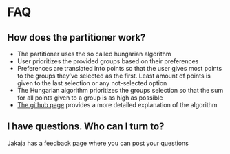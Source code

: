 # FAQ

## How does the partitioner work?
- The partitioner uses the so called hungarian algorithm
- User prioritizes the provided groups based on their preferences
- Preferences are translated into points so that the user gives most points to the groups they’ve selected as the first. Least amount of points is given to the last selection or any not-selected option
- The Hungarian algorithm prioritizes the groups selection so that the sum for all points given to a group is as high as possible
- [The github page](https://github.com/piryopt/pienryhmien-optimointi/blob/main/documentation/hungarian.md) provides a more detailed explanation of the algorithm

## I have questions. Who can I turn to?
Jakaja has a feedback page where you can post your questions